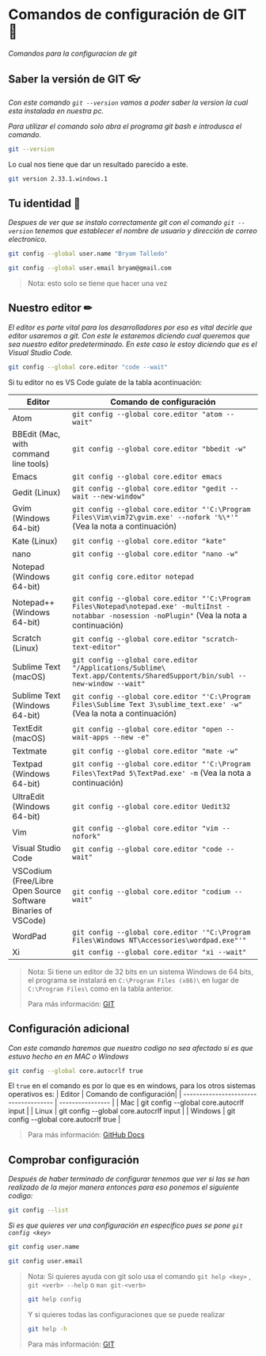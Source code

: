 # Comandos de configuración de GIT 🐙

_Comandos para la configuracion de git_

## Saber la versión de GIT 👓

_Con este comando `git --version` vamos a poder saber la version la cual esta instalada en nuestra pc._

_Para utilizar el comando solo abra el programa git bash e introdusca el comando._

```bash
git --version
```

Lo cual nos tiene que dar un resultado parecido a este.

```bash
git version 2.33.1.windows.1
```

## Tu identidad 🧔

_Despues de ver que se instalo correctamente git con el comando `git --version` tenemos que establecer el nombre de usuario y dirección de correo electronico._

```bash
git config --global user.name "Bryam Talledo"
```
```bash
git config --global user.email bryam@gmail.com
```

> Nota: esto solo se tiene que hacer una vez

## Nuestro editor ✏

_El editor es parte vital para los desarrolladores por eso es vital decirle que editor usaremos a git._
_Con este le estaremos diciendo cual queremos que sea nuestro editor predeterminado. En este caso le estoy diciendo que es el Visual Studio Code._

```bash
git config --global core.editor "code --wait"
```

Si tu editor no es VS Code guíate de la tabla acontinuación:

| Editor                                | Comando de configuración                                                                                                                 |
| ------------------------------------- | ---------------------------------------------------------------------------------------------------------------------------------------- |
| Atom                                  | `git config --global core.editor "atom --wait"`|
| BBEdit (Mac, with command line tools) | `git config --global core.editor "bbedit -w"` |
| Emacs                                 | `git config --global core.editor emacs`|
| Gedit (Linux)                         | `git config --global core.editor "gedit --wait --new-window"`|
| Gvim (Windows 64-bit)                 | `git config --global core.editor "'C:\Program Files\Vim\vim72\gvim.exe' --nofork '%\*'"` (Vea la nota a continuación)|
| Kate (Linux)                          | `git config --global core.editor "kate"`|
| nano                                  | `git config --global core.editor "nano -w"`|
| Notepad (Windows 64-bit)              | `git config core.editor notepad`|
| Notepad++ (Windows 64-bit)            | `git config --global core.editor "'C:\Program Files\Notepad\notepad.exe' -multiInst -notabbar -nosession -noPlugin"` (Vea la nota a continuación) |
| Scratch (Linux)                       | `git config --global core.editor "scratch-text-editor"`|
| Sublime Text (macOS)                  | `git config --global core.editor "/Applications/Sublime\ Text.app/Contents/SharedSupport/bin/subl --new-window --wait"`|
| Sublime Text (Windows 64-bit)         | `git config --global core.editor "'C:\Program Files\Sublime Text 3\sublime_text.exe' -w"` (Vea la nota a continuación)|
| TextEdit (macOS)                      | `git config --global core.editor "open --wait-apps --new -e"`|
| Textmate                              | `git config --global core.editor "mate -w"`|
| Textpad (Windows 64-bit)              | `git config --global core.editor "'C:\Program Files\TextPad 5\TextPad.exe' -m` (Vea la nota a continuación)|
| UltraEdit (Windows 64-bit)            | `git config --global core.editor Uedit32`|
| Vim                                   | `git config --global core.editor "vim --nofork"`|
| Visual Studio Code                    | `git config --global core.editor "code --wait"`|
| VSCodium (Free/Libre Open Source Software Binaries of VSCode)                    | `git config --global core.editor "codium --wait"`|
| WordPad             | `git config --global core.editor '"C:\Program Files\Windows NT\Accessories\wordpad.exe"'"`|
| Xi             | `git config --global core.editor "xi --wait"`|

> Nota: Si tiene un editor de 32 bits en un sistema Windows de 64 bits, el programa se instalará en `C:\Program Files (x86)\` en lugar de `C:\Program Files\` como en la tabla anterior.
>
> Para más información: [GIT](https://git-scm.com/book/en/v2/Appendix-C%3A-Git-Commands-Setup-and-Config)

## Configuración adicional

_Con este comando haremos que nuestro codigo no sea afectado si es que estuvo hecho en en MAC o Windows_

```bash
git config --global core.autocrlf true
```
El `true` en el comando es por lo que es en windows, para los otros sistemas operativos es:
| Editor                                | Comando de configuración|
| ------------------------------------- | ---------------- |
| Mac | git config --global core.autocrlf input |
| Linux | git config --global core.autocrlf input |
| Windows | git config --global core.autocrlf true |

> Para más información: [GitHub Docs](https://docs.github.com/es/get-started/getting-started-with-git/configuring-git-to-handle-line-endings)

## Comprobar configuración

_Después de haber terminado de configurar tenemos que ver si las se han realizado de la mejor manera entonces para eso ponemos el siguiente codigo:_

```bash
git config --list
```
_Si es que quieres ver una configuración en especifico pues se pone `git config <key>`_
```bash
git config user.name
```
```bash
git config user.email
```

> Nota: Si quieres ayuda con git solo usa el comando `git help <key>` , `git <verb> --help` o `man git-<verb>`
> ```bash 
> git help config
> ```
> 
> Y si quieres todas las configuraciones que se puede realizar
>  ```bash 
> git help -h
> ```
>
> Para más información: [GIT](https://git-scm.com/book/es/v2/Inicio---Sobre-el-Control-de-Versiones-%C2%BFC%C3%B3mo-obtener-ayuda%3F)


